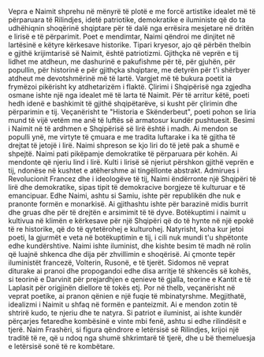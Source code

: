 Vepra e Naimit shprehu në mënyrë të plotë e me forcë artistike idealet më të përparuara të Rilindjes, idetë patriotike, demokratike e iluministe që do ta udhëhiqnin shoqërinë shqiptare për të dalë nga errësira mesjetare në dritën e lirisë e të përparimit. Poet e mendimtar, Naimi qëndroi me dinjitet në lartësinë e këtyre kërkesave historike.
Tipari kryesor, ajo që përbën thelbin e gjithë krijimtarisë së Naimit, është patriotizmi. Gjithçka në veprën e tij lidhet me atdheun, me dashurinë e pakufishme për të, për gjuhën, për popullin, për historinë e për gjithçka shqiptare, me detyrën për t'i shërbyer atdheut me devotshmërinë më të lartë. Vargjet më të bukura poetit ia frymëzoi pikërisht ky atdhetarizëm i flaktë.
Çlirimi i Shqipërisë nga zgjedha osmane ishte një nga idealet më të larta të Naimit. Për të arritur këtë, poeti hedh idenë e bashkimit të gjithë shqipëtarëve, si kusht për çlirimin dhe përparimin e tij. Veçanërisht te "Historia e Skënderbeut", poeti pohon se liria mund të vijë vetëm me anë të luftës së armatosur kundër pushtuesit.
Besimi i Naimit në të ardhmen e Shqipërisë së lirë është i madh. Ai mendon se populli ynë, me virtyte të çmuara e me tradita luftarake i ka të gjitha të drejtat të jetojë i lirë. Naimi shpreson se kjo liri do të jetë pak a shumë e shpejtë.
Naimi pati pikëpamje demokratike të përparuara për kohën. Ai mendonte që njeriu lind i lirë. Kulti i lirisë së njeriut përshkon gjithë veprën e tij, ndonëse në kushtet e atëhershme ai tingëllonte abstrakt. Admirues i Revolucionit Francez dhe i ideologëve të tij, Naimi ëndërronte një Shqipëri të lirë dhe demokratike, sipas tipit të demokracive borgjeze të kulturuar e të emancipuar. Edhe Naimi, ashtu si Samiu, ishte për republikën dhe nuk e pranonte formën e monarkisë.
Ai gjithashtu ishte për barazinë midis burrit dhe gruas dhe për të drejtën e arsimimit të të dyve.
Botëkuptimi i naimit u kultivua në klimën e kërkesave për një Shqipëri që do të hynte në një epokë të re historike, që do të qytetërohej e kulturohej. Natyrisht, koha kur jetoi poeti, la gjurmët e veta në botëkuptimin e tij, i cili nuk mundi t'u shpëtonte edhe kundërshtive.
Naimi ishte iluminist, dhe kishte besim të madh në rolin që luajnë shkenca dhe dija për zhvillimin e shoqërisë. Ai çmonte tepër iluministët francezë, Volterin, Rusonë, e të tjerët. Sidomos në veprat diturake ai pranoi dhe propogandoi edhe disa arritje të shkencës së kohës, si teorinë e Darvinit për prejardhjen e qenieve të gjalla, teorine e Kantit e të Laplasit për origjinën diellore të tokës etj. Por në thelb, veçanërisht në veprat poetike, ai pranon qënien e një fuqie të mbinatyrshme. Megjithatë, idealizmi i Naimit u shfaq në formën e panteizmit. Ai e mendon zotin të shtrirë kudo, te njeriu dhe te natyra. Si patriot e iluminist, ai ishte kundër përçarjes fetaredhe kombësinë e vinte mbi fenë, ashtu si edhe rilindësit e tjerë.
Naim Frashëri, si figura qëndrore e letërsisë së Rilindjes, krijoi një traditë të re, që u ndoq nga shumë shkrimtarë të tjerë, dhe u bë themeluesja e letërsisë sonë të re kombëtare.